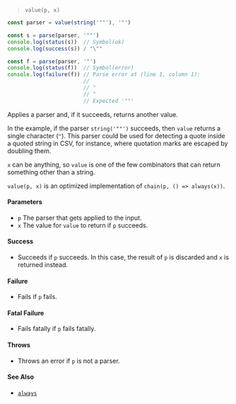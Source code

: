 <!--
 Copyright (c) 2020 Thomas J. Otterson
 
 This software is released under the MIT License.
 https://opensource.org/licenses/MIT
-->

> `value(p, x)`

```javascript
const parser = value(string('""'), '"')

const s = parse(parser, '""')
console.log(status(s))  // Symbol(ok)
console.log(success(s)) / "\""

const f = parse(parser, '"')
console.log(status(f))  // Symbol(error)
console.log(failure(f)) // Parse error at (line 1, column 1):
                        //
                        // "
                        // ^
                        // Expected '""'
```

Applies a parser and, if it succeeds, returns another value.

In the example, if the parser `string('""')` succeeds, then `value` returns a single character (`"`). This parser could be used for detecting a quote inside a quoted string in CSV, for instance, where quotation marks are escaped by doubling them.

`x` can be anything, so `value` is one of the few combinators that can return something other than a string.

`value(p, x)` is an optimized implementation of `chain(p, () => always(x))`.

#### Parameters

* `p` The parser that gets applied to the input.
* `x` The value for `value` to return if `p` succeeds.

#### Success

* Succeeds if `p` succeeds. In this case, the result of `p` is discarded and `x` is returned instead.

#### Failure

* Fails if `p` fails.

#### Fatal Failure

* Fails fatally if `p` fails fatally.

#### Throws

* Throws an error if `p` is not a parser.

#### See Also

* [`always`](always.md)